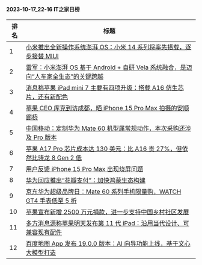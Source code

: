 #### 2023-10-17_22-16  IT之家日榜

| 排名 | 标题|
| --- | ---|
| 1 | [小米推出全新操作系统澎湃 OS：小米 14 系列将率先搭载，逐步接替 MIUI](https://www.ithome.com/0/725/380.htm) |
| 2 | [雷军：小米澎湃 OS 基于 Android + 自研 Vela 系统融合，是迈向“人车家全生态”的关键跨越](https://www.ithome.com/0/725/391.htm) |
| 3 | [消息称苹果 iPad mini 7 主要有四项升级：搭载 A16 仿生芯片，还有新配色](https://www.ithome.com/0/725/335.htm) |
| 4 | [苹果 CEO 库克到访成都，晒 iPhone 15 Pro Max 拍摄的安顺廊桥](https://www.ithome.com/0/725/318.htm) |
| 5 | [中国移动：定制华为 Mate 60 机型属常规动作，本次采购还涉及 Pro 版本](https://www.ithome.com/0/725/411.htm) |
| 6 | [苹果 A17 Pro 芯片成本达 130 美元：比 A16 贵 27%，但依然比骁龙 8 Gen 2 低](https://www.ithome.com/0/725/322.htm) |
| 7 | [用户反馈 iPhone 15 Pro Max 出现烧屏问题](https://www.ithome.com/0/725/355.htm) |
| 8 | [华为回应推出“花瓣支付”：加快鸿蒙生态构建](https://www.ithome.com/0/725/407.htm) |
| 9 | [京东华为超级品牌日：Mate 60 系列手机限量购，WATCH GT4 手表低至 5 折](https://www.ithome.com/0/725/544.htm) |
| 10 | [苹果宣布新增 2500 万元捐款，进一步支持中国乡村社区发展](https://www.ithome.com/0/725/422.htm) |
| 11 | [多方消息源称苹果明天发布第 11 代 iPad：沿用当代设计、可兼容现有配件](https://www.ithome.com/0/725/337.htm) |
| 12 | [百度地图 App 发布 19.0.0 版本：AI 向导功能上线，基于文心大模型打造](https://www.ithome.com/0/725/390.htm) |
